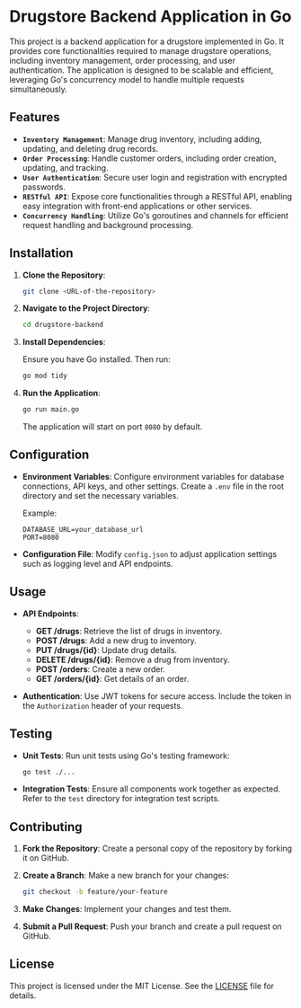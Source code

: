 # Drugstore Backend Application in Go

This project is a backend application for a drugstore implemented in Go. It provides core functionalities required to manage drugstore operations, including inventory management, order processing, and user authentication. The application is designed to be scalable and efficient, leveraging Go's concurrency model to handle multiple requests simultaneously.

## Features

- **`Inventory Management`**: Manage drug inventory, including adding, updating, and deleting drug records.
- **`Order Processing`**: Handle customer orders, including order creation, updating, and tracking.
- **`User Authentication`**: Secure user login and registration with encrypted passwords.
- **`RESTful API`**: Expose core functionalities through a RESTful API, enabling easy integration with front-end applications or other services.
- **`Concurrency Handling`**: Utilize Go's goroutines and channels for efficient request handling and background processing.

## Installation

1. **Clone the Repository**:

    ```bash
    git clone <URL-of-the-repository>
    ```

2. **Navigate to the Project Directory**:

    ```bash
    cd drugstore-backend
    ```

3. **Install Dependencies**:

    Ensure you have Go installed. Then run:

    ```bash
    go mod tidy
    ```

4. **Run the Application**:

    ```bash
    go run main.go
    ```

    The application will start on port `8080` by default.

## Configuration

- **Environment Variables**: Configure environment variables for database connections, API keys, and other settings. Create a `.env` file in the root directory and set the necessary variables.

    Example:

    ```env
    DATABASE_URL=your_database_url
    PORT=8080
    ```

- **Configuration File**: Modify `config.json` to adjust application settings such as logging level and API endpoints.

## Usage

- **API Endpoints**:

    - **GET /drugs**: Retrieve the list of drugs in inventory.
    - **POST /drugs**: Add a new drug to inventory.
    - **PUT /drugs/{id}**: Update drug details.
    - **DELETE /drugs/{id}**: Remove a drug from inventory.
    - **POST /orders**: Create a new order.
    - **GET /orders/{id}**: Get details of an order.

- **Authentication**: Use JWT tokens for secure access. Include the token in the `Authorization` header of your requests.

## Testing

- **Unit Tests**: Run unit tests using Go's testing framework:

    ```bash
    go test ./...
    ```

- **Integration Tests**: Ensure all components work together as expected. Refer to the `test` directory for integration test scripts.

## Contributing

1. **Fork the Repository**: Create a personal copy of the repository by forking it on GitHub.
2. **Create a Branch**: Make a new branch for your changes:

    ```bash
    git checkout -b feature/your-feature
    ```

3. **Make Changes**: Implement your changes and test them.
4. **Submit a Pull Request**: Push your branch and create a pull request on GitHub.

## License

This project is licensed under the MIT License. See the [LICENSE](LICENSE) file for details.
